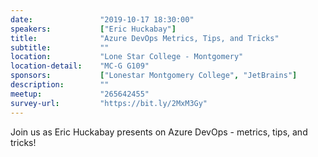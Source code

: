 ```yaml
---
date:               "2019-10-17 18:30:00"
speakers:           ["Eric Huckabay"]
title:              "Azure DevOps Metrics, Tips, and Tricks"
subtitle:           ""
location:           "Lone Star College - Montgomery"
location-detail:    "MC-G G109"
sponsors:           ["Lonestar Montgomery College", "JetBrains"]
description:        ""
meetup:             "265642455"
survey-url:         "https://bit.ly/2MxM3Gy"
---
```


Join us as Eric Huckabay presents on Azure DevOps - metrics, tips, and tricks!